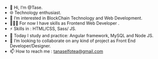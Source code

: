 - 👋 Hi, I’m @Tase.
- 🌐 Technology enthusiast.
- 👀 I’m interested in BlockChain Technology and Web Development.
- 👨🏻‍💻 For now I have skills as Frontend Web Developer .
- ⚡ Skills in : HTML/CSS, Sass/ JS.
- 📖 Today I study and practice: Angular framework, MySQL and Node JS.
- 💞️ I’m looking to collaborate on any kind of project as Front End Developer/Designer.
- 📫 How to reach me : tanaselfotea@gmail.com

<!---
Sideon66/Sideon66 is a ✨ special ✨ repository because its `README.md` (this file) appears on your GitHub profile.
You can click the Preview link to take a look at your changes.
--->
